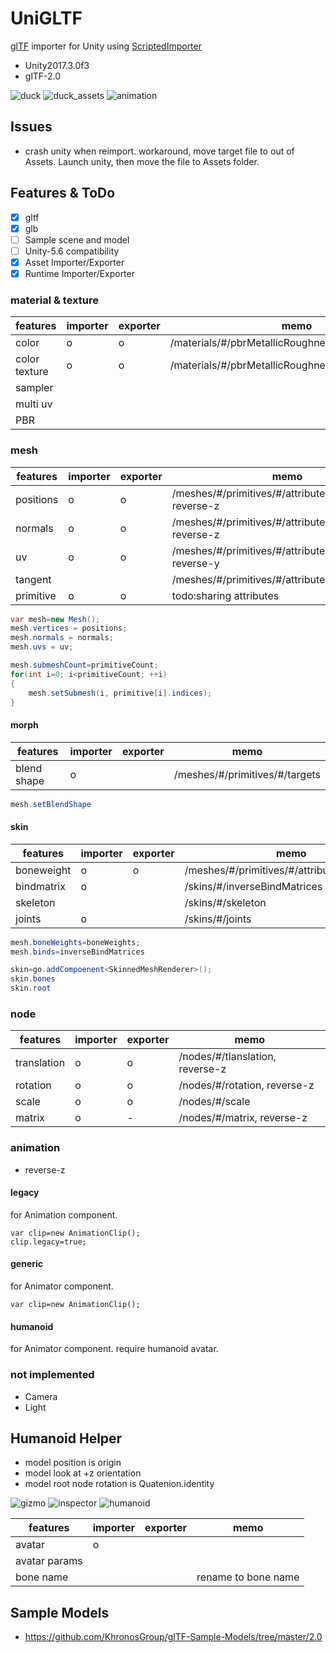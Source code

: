 # UniGLTF

[glTF](https://github.com/KhronosGroup/glTF) importer for Unity using [ScriptedImporter](https://docs.unity3d.com/ScriptReference/Experimental.AssetImporters.ScriptedImporter.html)

* Unity2017.3.0f3
* glTF-2.0

![duck](doc/duck.png)
![duck_assets](doc/duck_assets.png)
![animation](Recordings/animation.gif)

## Issues

* crash unity when reimport. workaround, move target file to out of Assets. Launch unity, then move the file to Assets folder.

## Features & ToDo

* [x] gltf
* [x] glb
* [ ] Sample scene and model
* [ ] Unity-5.6 compatibility
* [x] Asset Importer/Exporter
* [x] Runtime Importer/Exporter

### material & texture

|features     |importer|exporter|memo     |
|-------------|--------|--------|---------|
|color        |o       |o       |/materials/#/pbrMetallicRoughness/baseColorFactor
|color texture|o       |o       |/materials/#/pbrMetallicRoughness/baseColorTexture
|sampler      |
|multi uv     |
|PBR          |

### mesh

|features     |importer|exporter|memo     |
|-------------|--------|--------|---------|
|positions    |o       |o       |/meshes/#/primitives/#/attributes/POSITION, reverse-z
|normals      |o       |o       |/meshes/#/primitives/#/attributes/NORMAL, reverse-z
|uv           |o       |o       |/meshes/#/primitives/#/attributes/TEXCOORD_0, reverse-y
|tangent      |        |        |/meshes/#/primitives/#/attributes/TANGENT, ?
|primitive    |o       |o       |todo:sharing attributes|

```cs
var mesh=new Mesh();
mesh.vertices = positions;
mesh.normals = normals;
mesh.uvs = uv;

mesh.submeshCount=primitiveCount;
for(int i=0; i<primitiveCount; ++i)
{
    mesh.setSubmesh(i, primitive[i].indices);
}    
```

#### morph

|features     |importer|exporter|memo     |
|-------------|--------|--------|---------|
|blend shape  |o       |        |/meshes/#/primitives/#/targets

```cs
mesh.setBlendShape
```

#### skin

|features     |importer|exporter|memo     |
|-------------|--------|--------|---------|
|boneweight   |o       |o       |/meshes/#/primitives/#/attributes/(JOINTS_0|WEIGHTS_0)
|bindmatrix   |o       |        |/skins/#/inverseBindMatrices
|skeleton     |        |        |/skins/#/skeleton
|joints       |o       |        |/skins/#/joints

```cs
mesh.boneWeights=boneWeights;
mesh.binds=inverseBindMatrices

skin=go.addCompoenent<SkinnedMeshRenderer>();
skin.bones
skin.root
```

### node

|features     |importer|exporter|memo     |
|-------------|--------|--------|---------|
|translation  |o       |o       |/nodes/#/tlanslation, reverse-z
|rotation     |o       |o       |/nodes/#/rotation, reverse-z
|scale        |o       |o       |/nodes/#/scale
|matrix       |o       |-       |/nodes/#/matrix, reverse-z

### animation

* reverse-z

#### legacy

for Animation component.

```
var clip=new AnimationClip();
clip.legacy=true;
```

#### generic

for Animator component.

```
var clip=new AnimationClip();
```

#### humanoid

for Animator component. require humanoid avatar.

### not implemented

* Camera
* Light

## Humanoid Helper

* model position is origin
* model look at +z orientation
* model root node rotation is Quatenion.identity

![gizmo](doc/BoneMappingGizmo.png)
![inspector](doc/BoneMappingInspector.png)
![humanoid](Recordings/humanoid.gif)

|features     |importer|exporter|memo     |
|-------------|--------|--------|---------|
|avatar       |o       |        |
|avatar params|        |        |
|bone name    |        |        |rename to bone name

## Sample Models

* https://github.com/KhronosGroup/glTF-Sample-Models/tree/master/2.0

